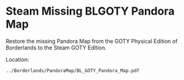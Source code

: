 # Steam Missing BLGOTY Pandora Map
Restore the missing Pandora Map from the GOTY Physical Edition of Borderlands to the Steam GOTY Edition.

Location:
```
../Borderlands/PandoraMap/BL_GOTY_Pandora_Map.pdf
```
